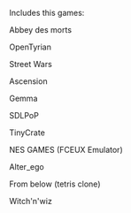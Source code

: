 Includes this games:

Abbey des morts

OpenTyrian

Street Wars

Ascension

Gemma

SDLPoP

TinyCrate

NES GAMES (FCEUX Emulator)

Alter_ego

From below (tetris clone)

Witch'n'wiz
